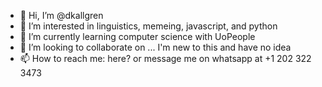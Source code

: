 - 👋 Hi, I’m @dkallgren
- 👀 I’m interested in linguistics, memeing, javascript, and python
- 🌱 I’m currently learning computer science with UoPeople
- 💞️ I’m looking to collaborate on ... I'm new to this and have no idea
- 📫 How to reach me: here? or message me on whatsapp at +1 202 322 3473
